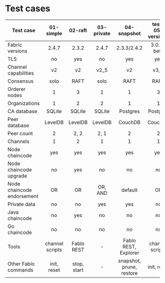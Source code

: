 # Test cases

| Test case                 |    01-simple    |   02-raft   | 03-private |       04-snapshot        |  test-05-version3  |  test-05-version3-BFT |
| ------------------------- |:---------------:|:-----------:|:----------:|:------------------------:|:------------------:|:---------------------:|
| Fabric versions           |      2.4.7      |    2.3.2    |   2.4.7    |       2.3.3/2.4.2        |     3.0.0-beta     |      3.0.0-beta       |
| TLS                       |       no        |     yes     |     no     |           yes            |        yes         |          yes          |
| Channel capabilities      |       v2        |     v2      |    v2_5    |            v2            |        v3_0        |          v3_0         |
| Consensus                 |      solo       |    RAFT     |    solo    |           RAFT           |        RAFT        |          BFT          |
| Orderer nodes             |        1        |      3      |     1      |            1             |         3          |          4            |
| Organizations             |        1        |      2      |     2      |            1             |         1          |          1            |
| CA database               |     SQLite      |   SQLite    |   SQLite   |         Postgres         |        Postgres    |          Postgres     |
| Peer database             |     LevelDB     |   LevelDB   |  LevelDB   |         CouchDB          |        CouchDB     |          CouchDB      |
| Peer count                |        2        |    2, 2     |    2, 1    |            2             |          2         |          2            |
| Channels                  |        1        |      2      |     1      |            1             |          1         |          1            |
| Node chaincode            |       yes       |     yes     |    yes     |           yes            |         yes        |          yes          |
| Node chaincode upgrade    |       no        |     yes     |     no     |            no            |         no         |          no           |
| Node chaincode endorsement|       OR        |     OR      |  OR, AND   |         default          |         OR         |          OR           |
| Private data              |       no        |     no      |    yes     |           yes            |         no         |          no           |
| Java chaincode            |       no        |     yes     |     no     |            no            |         no         |          no           |
| Go chaincode              |       no        |     no      |     no     |            no            |         no         |          no           |
| Tools                     | channel scripts | Fablo REST  |     -      |  Fablo REST, Explorer    |   channel scripts  |      channel scripts  |
| Other Fablo commands      |   init, reset   | stop, start |     -      | snapshot, prune, restore |     init, reset    |       init, reset     |
